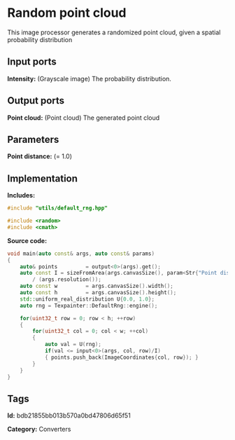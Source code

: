# Random point cloud

This image processor generates a randomized point cloud, given a spatial probability distribution

## Input ports

__Intensity:__ (Grayscale image) The probability distribution.

## Output ports

__Point cloud:__ (Point cloud) The generated point cloud

## Parameters

__Point distance:__ (= 1.0)

## Implementation

__Includes:__

```c++
#include "utils/default_rng.hpp"

#include <random>
#include <cmath>
```

__Source code:__

```c++
void main(auto const& args, auto const& params)
{
	auto& points         = output<0>(args).get();
	auto const I = sizeFromArea(args.canvasSize(), param<Str{"Point distance"}>(params))
	    / (args.resolution());
	auto const w         = args.canvasSize().width();
	auto const h         = args.canvasSize().height();
	std::uniform_real_distribution U{0.0, 1.0};
	auto rng = Texpainter::DefaultRng::engine();

	for(uint32_t row = 0; row < h; ++row)
	{
		for(uint32_t col = 0; col < w; ++col)
		{
			auto val = U(rng);
			if(val <= input<0>(args, col, row)/I)
			{ points.push_back(ImageCoordinates{col, row}); }
		}
	}
}
```

## Tags

__Id:__ bdb21855bb013b570a0bd47806d65f51

__Category:__ Converters